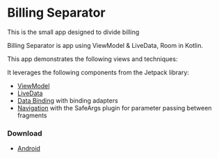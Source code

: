 # Billing Separator

This is the small app designed to divide billing

Billing Separator is app using ViewModel & LiveData, Room in Kotlin.

This app demonstrates the following views and techniques:
  
It leverages the following components from the Jetpack library:

* [ViewModel](https://developer.android.com/topic/libraries/architecture/viewmodel)
* [LiveData](https://developer.android.com/topic/libraries/architecture/livedata)
* [Data Binding](https://developer.android.com/topic/libraries/data-binding/) with binding adapters
* [Navigation](https://developer.android.com/topic/libraries/architecture/navigation/) with the SafeArgs plugin for parameter passing between fragments

### Download

* [Android](https://play.google.com/store/apps/details?id=com.abzagabekov.billingseparator)
